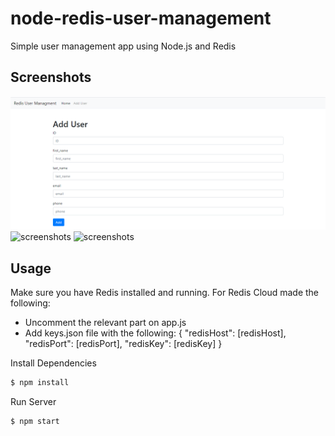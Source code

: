 # node-redis-user-management
Simple user management app using Node.js and Redis

## Screenshots
![screenshots](https://github.com/lirangofer-spec/node-redis-users-management/blob/master/screenshots/add_user.png)
![screenshots](https://github.com/lirangofer-spec/node-redis-users-management/blob/master/screenshots/search_users.gif)
![screenshots](https://github.com/lirangofer-spec/node-redis-users-management/blob/master/screenshots/user_details.gif)
## Usage

Make sure you have Redis installed and running.
For Redis Cloud made the following:
- Uncomment the relevant part on app.js
- Add keys.json file with the following:
{
  "redisHost": [redisHost],
  "redisPort": [redisPort],
  "redisKey": [redisKey]
} 

Install Dependencies

```sh
$ npm install
```

Run Server

```sh
$ npm start
```

